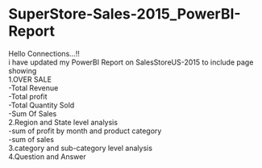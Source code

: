 # SuperStore-Sales-2015_PowerBI-Report
Hello Connections...!!<br />
i have updated my PowerBI Report on SalesStoreUS-2015 to include page showing<br />
1.OVER SALE<br />
 -Total Revenue <br />
 -Total profit<br />
 -Total Quantity Sold<br />
 -Sum Of Sales<br />
2.Region and State level analysis<br />
-sum of profit by month and product category<br />
-sum of sales<br />
3.category and sub-category level analysis<br />
4.Question and Answer<br />
 
